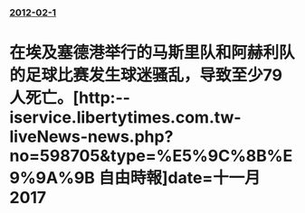 ### [2012-02-1](/news/2012/02/1/index.md)

##### 
#  在埃及塞德港举行的马斯里队和阿赫利队的足球比赛发生球迷骚乱，导致至少79人死亡。[http:--iservice.libertytimes.com.tw-liveNews-news.php?no=598705&type=%E5%9C%8B%E9%9A%9B 自由時報]date=十一月 2017 



